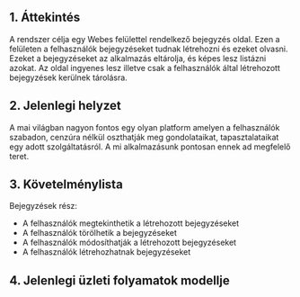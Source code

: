 ## 1. Áttekintés

A rendszer célja egy Webes felülettel rendelkező bejegyzés oldal. Ezen a felületen a felhasználók bejegyzéseket tudnak létrehozni és ezeket olvasni. 
Ezeket a bejegyzéseket az alkalmazás eltárolja, és képes lesz listázni azokat. 
Az oldal ingyenes lesz illetve csak a felhasználók által létrehozott bejegyzések kerülnek tárolásra.

## 2. Jelenlegi helyzet

A mai világban nagyon fontos egy olyan platform amelyen a felhasználók szabadon, cenzúra nélkül oszthatják meg gondolataikat, tapasztalataikat egy adott szolgáltatásról. A mi alkalmazásunk pontosan ennek ad megfelelő teret.

## 3. Követelménylista

Bejegyzések rész:
- A felhasználók megtekinthetik a létrehozott bejegyzéseket
- A felhasználók törölhetik a bejegyzéseket
- A felhasználók módosíthatják a létrehozott bejegyzéseket
- A felhasználók létrehozhatnak bejegyzéseket

## 4. Jelenlegi üzleti folyamatok modellje